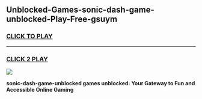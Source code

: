 
## Unblocked-Games-sonic-dash-game-unblocked-Play-Free-gsuym
<h3>
<a href="https://premium76.site?title=sonic-dash-game-unblocked&ref=23A">CLICK TO PLAY</a></h3>
<hr>

<h3>
<a href="https://premium76.site?title=sonic-dash-game-unblocked&ref=23A">CLICK 2 PLAY</a>
  
</h3>

<a href="https://premium76.site?title=sonic-dash-game-unblocked&ref=23A"><img src="https://clearcache.store/games.png"></a>


**sonic-dash-game-unblocked games unblocked: Your Gateway to Fun and Accessible Online Gaming**
